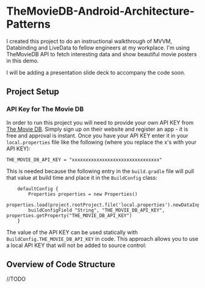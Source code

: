 # TheMovieDB-Android-Architecture-Patterns
I created this project to do an instructional walkthrough of MVVM, Databinding and LiveData to fellow engineers at my workplace. I'm using TheMovieDB API to fetch interesting data and show beautiful movie posters in this demo.

I will be adding a presentation slide deck to accompany the code soon.

## Project Setup

### API Key for The Movie DB
In order to run this project you will need to provide your own API KEY from [The Movie DB](https://www.themoviedb.org/). Simply sign up on their website and register an app - it is free and approval is instant. Once you have your API KEY enter it in your `local.properties` file like the following (where you replace the x's with your API KEY):

```
THE_MOVIE_DB_API_KEY = "xxxxxxxxxxxxxxxxxxxxxxxxxxxxxxxx"
```

This is needed because the following entry in the `build.gradle` file will pull that value at build time and place it in the `BuildConfig` class:

```
    defaultConfig {
        Properties properties = new Properties()
        properties.load(project.rootProject.file('local.properties').newDataInputStream())
        buildConfigField "String", "THE_MOVIE_DB_API_KEY", properties.getProperty("THE_MOVIE_DB_API_KEY")
    }
```
 The value of the API KEY can be used statically with `BuildConfig.THE_MOVIE_DB_API_KEY` in code. This approach allows you to use a local API KEY that will not be added to source control:
 

## Overview of Code Structure

//TODO

